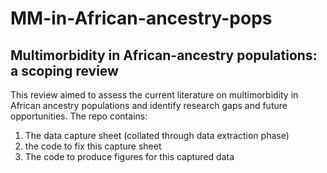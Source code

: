 # MM-in-African-ancestry-pops
## Multimorbidity in African-ancestry populations: a scoping review

This review aimed to assess the current literature on multimorbidity in African ancestry populations and identify research gaps and future opportunities. 
The repo contains:

1. The data capture sheet (collated through data extraction phase)
2. the code to fix this capture sheet
3. The code to produce figures for this captured data
